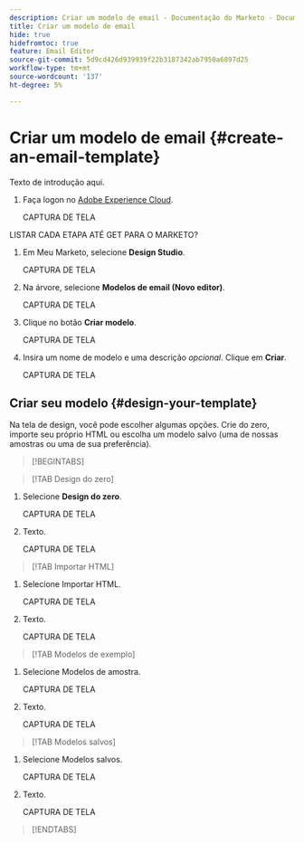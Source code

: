 ```yaml
---
description: Criar um modelo de email - Documentação do Marketo - Documentação do produto
title: Criar um modelo de email
hide: true
hidefromtoc: true
feature: Email Editor
source-git-commit: 5d9cd426d939939f22b3187342ab7950a6897d25
workflow-type: tm+mt
source-wordcount: '137'
ht-degree: 5%

---
```


# Criar um modelo de email {#create-an-email-template}

Texto de introdução aqui.

1. Faça logon no [Adobe Experience Cloud](https://experiencecloud.adobe.com/).

   CAPTURA DE TELA

LISTAR CADA ETAPA ATÉ GET PARA O MARKETO?

1. Em Meu Marketo, selecione **Design Studio**.

   CAPTURA DE TELA

1. Na árvore, selecione **Modelos de email (Novo editor)**.

   CAPTURA DE TELA

1. Clique no botão **Criar modelo**.

   CAPTURA DE TELA

1. Insira um nome de modelo e uma descrição _opcional_. Clique em **Criar**.

   CAPTURA DE TELA

## Criar seu modelo {#design-your-template}

Na tela de design, você pode escolher algumas opções. Crie do zero, importe seu próprio HTML ou escolha um modelo salvo (uma de nossas amostras ou uma de sua preferência).

>[!BEGINTABS]

>[!TAB Design do zero]

1. Selecione **Design do zero**.

   CAPTURA DE TELA

1. Texto.

   CAPTURA DE TELA

>[!TAB Importar HTML]

1. Selecione Importar HTML.

   CAPTURA DE TELA

1. Texto.

   CAPTURA DE TELA

>[!TAB Modelos de exemplo]

1. Selecione Modelos de amostra.

   CAPTURA DE TELA

1. Texto.

   CAPTURA DE TELA

>[!TAB Modelos salvos]

1. Selecione Modelos salvos.

   CAPTURA DE TELA

1. Texto.

   CAPTURA DE TELA

>[!ENDTABS]
